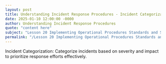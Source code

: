 ```yaml
---
layout: post
title: Understanding Incident Response Procedures - Incident Categorization
date: 2025-01-10 12:00:00 -0000
author: Understanding Incident Response Procedures
quote: "content here"
subject: "Lesson 20 Implementing Operational Procedures Standards and Specifications"
permalink: "/Lesson 20 Implementing Operational Procedures Standards and Specifications/Understanding Incident Response Procedures/Understanding Incident Response Procedures - Incident Categorization"
---
```


Incident Categorization: Categorize incidents based on severity and impact to prioritize response efforts effectively.
